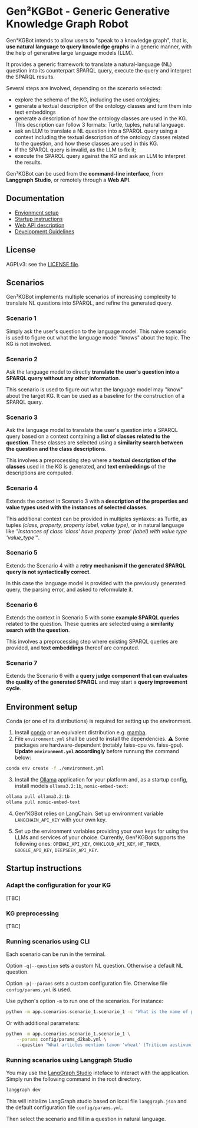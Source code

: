 # Gen²KGBot - Generic Generative Knowledge Graph Robot

Gen²KGBot intends to allow users to "speak to a knowledge graph", that is, **use natural language to query knowledge graphs** in a generic manner, with the help of generative large language models (LLM).

It provides a generic framework to translate a natural-language (NL) question into its counterpart SPARQL query, execute the query and interpret the SPARQL results.

Several steps are involved, depending on the scenario selected:
- explore the schema of the KG, including the used ontolgies;
- generate a textual description of the ontology classes and turn them into text embeddings
- generate a description of how the ontology classes are used in the KG. This description can follow 3 formats: Turtle, tuples, natural language.
- ask an LLM to translate a NL question into a SPARQL query using a context including the textual description of the ontology classes related to the question, and how these classes are used in this KG.
- if the SPARQL query is invalid, as the LLM to fix it;
- execute the SPARQL query against the KG and ask an LLM to interpret the results.

Gen²KGBot can be used from the **command-line interface**, from **Langgraph Studio**, or remotely through a **Web API**.

## Documentation

- [Envionment setup](#environment-setup)
- [Startup instructions](#startup-instructions)
- [Web API description](doc/api_description.md)
- [Development Guidelines](doc/dev_guidelines.md)

## License

AGPLv3: see the [LICENSE file](LICENSE).


## Scenarios

Gen²KGBot implements multiple scenarios of increasing complexity to translate NL questions into SPARQL, and refine the generated query.

### Scenario 1
Simply ask the user's question to the language model. This naive scenario is used to figure out what the language model "knows" about the topic. The KG is not involved.

### Scenario 2
Ask the language model to directly **translate the user's question into a SPARQL query without any other information**.

This scenario is used to figure out what the language model may "know" about the target KG.
It can be used as a baseline for the construction of a SPARQL query.

### Scenario 3
Ask the language model to translate the user's question into a SPARQL query based on a context containing a **list of classes related to the question**.
These classes are selected using a **similarity search between the question and the class descriptions**.

This involves a preprocessing step where a **textual description of the classes** used in the KG is generated, and **text embeddings** of the descriptions are computed.

### Scenario 4
Extends the context in Scenario 3 with a **description of the properties and value types used with the instances of selected classes**.

This additional context can be provided in multiples syntaxes: as Turtle, as tuples _(class, property, property label, value type)_, 
or in natural language like _"Instances of class 'class' have property 'prop' (label) with value type 'value_type'"_.

### Scenario 5
Extends the Scenario 4 with a **retry mechanism if the generated SPARQL query is not syntactically correct**.

In this case the language model is provided with the previously generated query, the parsing error, and asked to reformulate it.

### Scenario 6
Extends the context in Scenario 5 with some **example SPARQL queries** related to the question.
These queries are selected using a **similarity search with the question**.

This involves a preprocessing step where existing SPARQL queries are provided, and **text embeddings** thereof are computed.

### Scenario 7
Extends the Scenario 6 with a **query judge component that can evaluates the quality of the generated SPARQL** and may start a **query improvement cycle**.



## Environment setup

Conda (or one of its distributions) is required for setting up the environment.

1) Install [conda](https://docs.conda.io/projects/conda/en/latest/user-guide/install/) or an equivalent distribution e.g. [mamba](https://mamba.readthedocs.io/en/latest/installation/mamba-installation.html).
2) File `environment.yml` shall be used to install the dependencies. 
⚠️ Some packages are hardware-dependent (notably faiss-cpu vs. faiss-gpu). 
**Update `environment.yml` accordingly** before runnung the command below:
```sh
conda env create -f ./environment.yml
```

3) Install the [Ollama](https://github.com/ollama/ollama) application for your platform and, as a startup config, install models `ollama3.2:1b`, `nomic-embed-text`:
```sh
ollama pull ollama3.2:1b
ollama pull nomic-embed-text
```

4) Gen²KGBot relies on LangChain. Set up environment variable `LANGCHAIN_API_KEY` with your own key.

5) Set up the environment variables providing your own keys for using the LLMs and services of your choice.
Currently, Gen²KGBot supports the following ones: `OPENAI_API_KEY`, `OVHCLOUD_API_KEY`, `HF_TOKEN`, `GOOGLE_API_KEY`, `DEEPSEEK_API_KEY`.



## Startup instructions

### Adapt the configuration for your KG

[TBC]

### KG preprocessing

[TBC]

### Running scenarios using CLI

Each scenario can be run in the terminal. 

Option `-q|--question` sets a custom NL question. Otherwise a default NL question.

Option `-p|--params` sets a custom configuration file. Otherwise file `config/params.yml` is used.

Use python's option `-m` to run one of the scenarios. For instance:

````bash
python -m app.scenarios.scenario_1.scenario_1 -c "What is the name of proteine X"
````

Or with additional parameters:

````bash
python -m app.scenarios.scenario_1.scenario_1 \
    --params config/params_d2kab.yml \ 
    --question "What articles mention taxon 'wheat' (Triticum aestivum) and trait 'resistance to Leaf rust'?"
````

### Running scenarios using Langgraph Studio

You may use the [LangGraph Studio](https://studio.langchain.com/) inteface to interact with the application. Simply run the following command in the root directory.

````bash
langgraph dev
````
This will initialize LangGraph studio based on local file `langgraph.json` and the default configuration file `config/params.yml`.

Then select the scenario and fill in a question in natural language.
